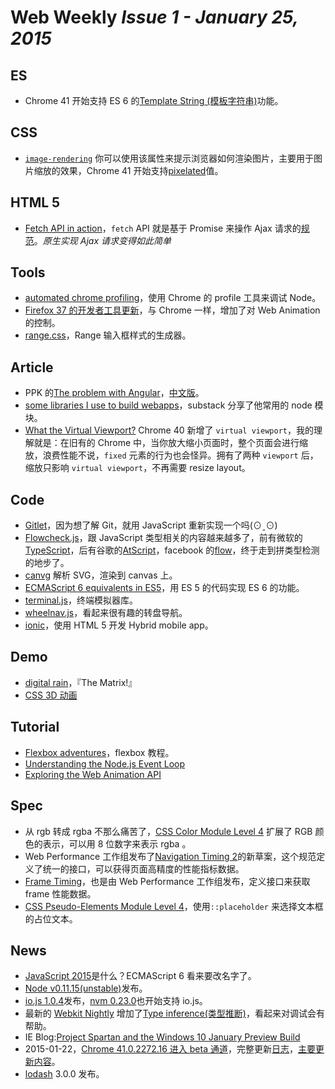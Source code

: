 # Web Weekly *Issue 1 - January 25, 2015*

## ES
- Chrome 41 开始支持 ES 6 的[Template String (模板字符串)](https://www.chromestatus.com/feature/4743002513735680)功能。

## CSS
- [`image-rendering`](https://developer.mozilla.org/en/docs/Web/CSS/image-rendering)
	你可以使用该属性来提示浏览器如何渲染图片，主要用于图片缩放的效果，Chrome 41 开始支持[pixelated](http://updates.html5rocks.com/2015/01/pixelated)值。

## HTML 5
- [Fetch API in action](http://blog.gospodarets.com/fetch_in_action/)，`fetch` API 就是基于 Promise 来操作 Ajax 请求的[规范](https://fetch.spec.whatwg.org/)。*原生实现 Ajax 请求变得如此简单*

## Tools
- [automated chrome profiling](https://github.com/paulirish/automated-chrome-profiling)，使用 Chrome 的 profile 工具来调试 Node。
- [Firefox 37 的开发者工具更新](https://hacks.mozilla.org/2015/01/web-animation-tools-network-security-insights-font-inspector-improvements-and-more-firefox-developer-tools-episode-37/)，与 Chrome 一样，增加了对 Web Animation 的控制。
- [range.css](http://danielstern.ca/range.css/)，Range 输入框样式的生成器。

## Article
- PPK 的[The problem with Angular](http://www.quirksmode.org/blog/archives/2015/01/the_problem_wit.html)，[中文版](https://github.com/xufei/blog/issues/15)。
- [some libraries I use to build webapps](http://substack.net/some_libraries_I_use_to_build_webapps)，substack 分享了他常用的 node 模块。
- [What the Virtual Viewport?](http://updates.html5rocks.com/2015/01/virtual-viewport) Chrome 40 新增了 `virtual viewport`，我的理解就是：在旧有的 Chrome 中，当你放大缩小页面时，整个页面会进行缩放，浪费性能不说，`fixed` 元素的行为也会怪异。拥有了两种 `viewport` 后，缩放只影响 `virtual viewport`，不再需要 resize layout。

## Code
- [Gitlet](http://gitlet.maryrosecook.com/)，因为想了解 Git，就用 JavaScript 重新实现一个吗(⊙ˍ⊙)
- [Flowcheck.js](https://gcanti.github.io/flowcheck/)，跟 JavaScript 类型相关的内容越来越多了，前有微软的[TypeScript](http://www.typescriptlang.org/)，后有谷歌的[AtScript](https://docs.google.com/document/d/11YUzC-1d0V1-Q3V0fQ7KSit97HnZoKVygDxpWzEYW0U/mobilebasic?pli=1&viewopt=127)，facebook 的[flow](http://flowtype.org/)，终于走到拼类型检测的地步了。
- [canvg](https://github.com/gabelerner/canvg) 解析 SVG，渲染到 canvas 上。
- [ECMAScript 6 equivalents in ES5](https://github.com/addyosmani/es6-equivalents-in-es5)，用 ES 5 的代码实现 ES 6 的功能。
- [terminal.js](http://gottox.de/terminal.js/)，终端模拟器库。
- [wheelnav.js](http://wheelnavjs.softwaretailoring.net/index.html)，看起来很有趣的转盘导航。
- [ionic](http://ionicframework.com/)，使用 HTML 5 开发 Hybrid mobile app。

## Demo
- [digital rain](http://tidwall.github.io/digitalrain/)，『The Matrix!』
- [CSS 3D 动画](http://codepen.io/natewiley/pen/dPvOyE)

## Tutorial
- [Flexbox adventures](http://chriswrightdesign.com/experiments/flexbox-adventures/)，flexbox 教程。
- [Understanding the Node.js Event Loop](https://nodesource.com/blog/understanding-the-nodejs-event-loop)
- [Exploring the Web Animation API](https://webdesigner-webdeveloper.com/weblog/exploring-web-animations/)

## Spec
- 从 rgb 转成 rgba 不那么痛苦了，[CSS Color Module Level 4](http://dev.w3.org/csswg/css-color-4/#typedef-hex-color) 扩展了 RGB 颜色的表示，可以用 8 位数字来表示 rgba 。
- Web Performance 工作组发布了[Navigation Timing 2](http://www.w3.org/TR/2015/WD-navigation-timing-2-20150120/)的新草案，这个规范定义了统一的接口，可以获得页面高精度的性能指标数据。
- [Frame Timing](http://www.w3.org/TR/2015/WD-frame-timing-20150120/)，也是由 Web Performance 工作组发布，定义接口来获取 frame 性能数据。
- [CSS Pseudo-Elements Module Level 4](http://www.w3.org/TR/2015/WD-css-pseudo-4-20150115/)，使用`::placeholder` 来选择文本框的占位文本。

## News
- [JavaScript 2015](https://esdiscuss.org/topic/javascript-2015)是什么？ECMAScript 6 看来要改名字了。
- [Node v0.11.15(unstable)](http://blog.nodejs.org/2015/01/20/node-v0-11-15-unstable/)发布。
- [io.js 1.0.4](https://github.com/iojs/io.js/blob/v1.x/CHANGELOG.md)发布，[nvm 0.23.0](https://github.com/creationix/nvm/releases/tag/v0.23.0)也开始支持 io.js。
- 最新的 [Webkit Nightly](http://nightly.webkit.org/) 增加了[Type inference(类型推断)](https://twitter.com/kangax/status/558974257724940288/photo/1)，看起来对调试会有帮助。
- IE Blog:[Project Spartan and the Windows 10 January Preview Build](http://blogs.msdn.com/b/ie/archive/2015/01/22/project-spartan-and-the-windows-10-january-preview-build.aspx)
- 2015-01-22，[Chrome 41.0.2272.16 进入 beta 通道](http://googlechromereleases.blogspot.com/2015/01/beta-channel-update_22.html)，完整更新[日志](https://chromium.googlesource.com/chromium/src/+log/40.0.2214.85..41.0.2272.16?pretty=fuller&n=10000)，[主要更新内容](http://blog.chromium.org/2015/01/chrome-41-beta-new-es6-features-and.html)。
- [lodash](https://github.com/lodash/lodash) 3.0.0 发布。

